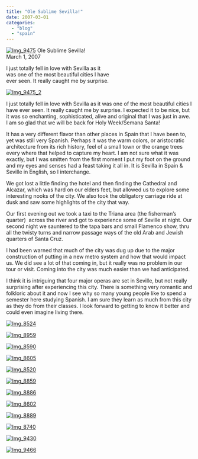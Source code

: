 ```yaml
---
title: "Ole Sublime Sevilla!"
date: 2007-03-01
categories: 
  - "blog"
  - "spain"
---
```


 [![Img_9475](http://soultravelers3new.local/images/2008/04/16/img_9475.png "Img_9475")](https://pub-ac94b3f306b24c0dba4238943c97f2e1.r2.dev/photos/uncategorized/2008/04/16/img_9475.png) Ole Sublime Sevilla!  
March 1, 2007

I just totally fell in love with Sevilla as it  
was one of the most beautiful cities I have  
ever seen. It really caught me by surprise.

<!--more-->

[![Img_9475_2](http://soultravelers3new.local/images/2008/04/16/img_9475_2.png "Img_9475_2")](https://pub-ac94b3f306b24c0dba4238943c97f2e1.r2.dev/photos/uncategorized/2008/04/16/img_9475_2.png)

I just totally fell in love with Sevilla as it was one of the most beautiful cities I have ever seen. It really caught me by surprise. I expected it to be nice, but it was so enchanting, sophisticated, alive and original that I was just in awe. I am so glad that we will be back for Holy Week/Semana Santa!

It has a very different flavor than other places in Spain that I have been to, yet was still very Spanish. Perhaps it was the warm colors, or aristocratic architecture from its rich history, feel of a small town or the orange trees every where that helped to capture my heart. I am not sure what it was exactly, but I was smitten from the first moment I put my foot on the ground and my eyes and senses had a feast taking it all in. It is Sevilla in Spain & Seville in English, so I interchange.

We got lost a little finding the hotel and then finding the Cathedral and Alcazar, which was hard on our elders feet, but allowed us to explore some interesting nooks of the city. We also took the obligatory carriage ride at dusk and saw some highlights of the city that way.

Our first evening out we took a taxi to the Triana area (the fisherman’s quarter)  across the river and got to experience some of Seville at night. Our second night we sauntered to the tapa bars and small Flamenco show, thru all the twisty turns and narrow passage ways of the old Arab and Jewish quarters of Santa Cruz.

I had been warned that much of the city was dug up due to the major construction of putting in a new metro system and how that would impact us. We did see a lot of that coming in, but it really was no problem in our tour or visit. Coming into the city was much easier than we had anticipated.

I think it is intriguing that four major operas are set in Seville, but not really surprising after experiencing this city. There is something very romantic and folkloric about it and now I see why so many young people like to spend a semester here studying Spanish. I am sure they learn as much from this city as they do from their classes. I look forward to getting to know it better and could even imagine living there.

[![Img_8524](http://soultravelers3new.local/images/2008/04/16/img_8524.png "Img_8524")](https://pub-ac94b3f306b24c0dba4238943c97f2e1.r2.dev/photos/uncategorized/2008/04/16/img_8524.png)

[![Img_8959](http://soultravelers3new.local/images/2008/04/16/img_8959.png "Img_8959")](https://pub-ac94b3f306b24c0dba4238943c97f2e1.r2.dev/photos/uncategorized/2008/04/16/img_8959.png)

[![Img_8590](http://soultravelers3new.local/images/2008/04/16/img_8590.png "Img_8590")](https://pub-ac94b3f306b24c0dba4238943c97f2e1.r2.dev/photos/uncategorized/2008/04/16/img_8590.png)

[![Img_8605](http://soultravelers3new.local/images/2008/04/16/img_8605.png "Img_8605")](https://pub-ac94b3f306b24c0dba4238943c97f2e1.r2.dev/photos/uncategorized/2008/04/16/img_8605.png)

[![Img_8520](http://soultravelers3new.local/images/2008/04/16/img_8520.png "Img_8520")](https://pub-ac94b3f306b24c0dba4238943c97f2e1.r2.dev/photos/uncategorized/2008/04/16/img_8520.png)

[![Img_8859](http://soultravelers3new.local/images/2008/04/16/img_8859.png "Img_8859")](https://pub-ac94b3f306b24c0dba4238943c97f2e1.r2.dev/photos/uncategorized/2008/04/16/img_8859.png)

[![Img_8886](http://soultravelers3new.local/images/2008/04/16/img_8886.png "Img_8886")](https://pub-ac94b3f306b24c0dba4238943c97f2e1.r2.dev/photos/uncategorized/2008/04/16/img_8886.png)

[![Img_8602](http://soultravelers3new.local/images/2008/04/16/img_8602.png "Img_8602")](https://pub-ac94b3f306b24c0dba4238943c97f2e1.r2.dev/photos/uncategorized/2008/04/16/img_8602.png)

[![Img_8889](http://soultravelers3new.local/images/2008/04/16/img_8889.png "Img_8889")](https://pub-ac94b3f306b24c0dba4238943c97f2e1.r2.dev/photos/uncategorized/2008/04/16/img_8889.png)

[![Img_8740](http://soultravelers3new.local/images/2008/04/16/img_8740.png "Img_8740")](https://pub-ac94b3f306b24c0dba4238943c97f2e1.r2.dev/photos/uncategorized/2008/04/16/img_8740.png)

[![Img_9430](http://soultravelers3new.local/images/2008/04/16/img_9430.png "Img_9430")](https://pub-ac94b3f306b24c0dba4238943c97f2e1.r2.dev/photos/uncategorized/2008/04/16/img_9430.png)

[![Img_9466](http://soultravelers3new.local/images/2008/04/16/img_9466.png "Img_9466")](https://pub-ac94b3f306b24c0dba4238943c97f2e1.r2.dev/photos/uncategorized/2008/04/16/img_9466.png)

